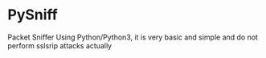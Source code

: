 # PySniff
Packet Sniffer Using Python/Python3, it is very basic and simple and do not perform sslsrip attacks actually
